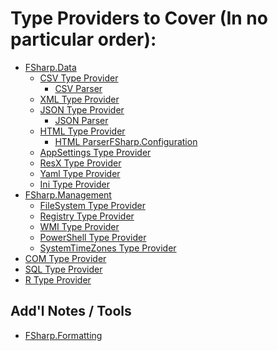 Type Providers to Cover (In no particular order):
=================================================

-	[FSharp.Data](https://fsharp.github.io/FSharp.Data/index.html)
	-	[CSV Type Provider](https://fsharp.github.io/FSharp.Data/library/CsvProvider.html)
		-	[CSV Parser](https://fsharp.github.io/FSharp.Data/library/CsvFile.html)
	-	[XML Type Provider](https://fsharp.github.io/FSharp.Data/library/XmlProvider.html)
	-	[JSON Type Provider](https://fsharp.github.io/FSharp.Data/library/JsonProvider.html)
		-	[JSON Parser](https://fsharp.github.io/FSharp.Data/library/JsonValue.html)
	-	[HTML Type Provider](https://fsharp.github.io/FSharp.Data/library/HtmlProvider.html)
		-	[HTML Parser](https://fsharp.github.io/FSharp.Data/library/HtmlParser.html)[FSharp.Configuration](https://fsprojects.github.io/FSharp.Configuration/)
	-	[AppSettings Type Provider](https://fsprojects.github.io/FSharp.Configuration/AppSettingsProvider.html)
	-	[ResX Type Provider](https://fsprojects.github.io/FSharp.Configuration/ResXProvider.html)
	-	[Yaml Type Provider](https://fsprojects.github.io/FSharp.Configuration/YamlConfigProvider.html)
	-	[Ini Type Provider](https://fsprojects.github.io/FSharp.Configuration/IniTypeProvider.html)
-	[FSharp.Management](https://fsprojects.github.io/FSharp.Management/index.html)
	-	[FileSystem Type Provider](https://fsprojects.github.io/FSharp.Management/FileSystemProvider.html)
	-	[Registry Type Provider](https://fsprojects.github.io/FSharp.Management/RegistryProvider.html)
	-	[WMI Type Provider](https://fsprojects.github.io/FSharp.Management/WMIProvider.html)
	-	[PowerShell Type Provider](https://fsprojects.github.io/FSharp.Management/PowerShellProvider.html)
	-	[SystemTimeZones Type Provider](https://fsprojects.github.io/FSharp.Management/SystemTimeZonesProvider.html)
-	[COM Type Provider](https://fsprojects.github.io/FSharp.ComProvider/)
-	[SQL Type Provider](https://github.com/fsprojects/SQLProvider)
-	[R Type Provider](https://github.com/BlueMountainCapital/FSharpRProvider)

Add'l Notes / Tools
-------------------

-	[FSharp.Formatting](https://github.com/tpetricek/FSharp.Formatting)
